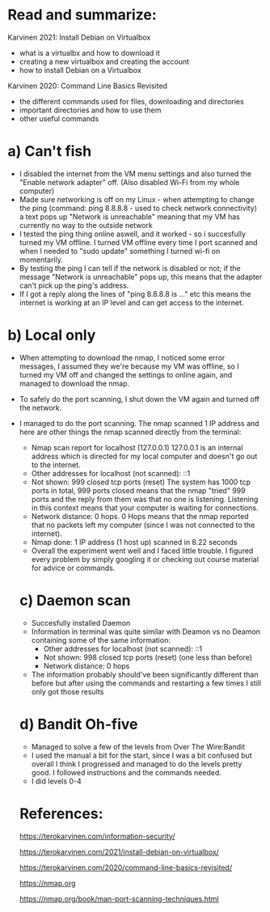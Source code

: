 # Read and summarize: 

Karvinen 2021: Install Debian on Virtualbox
  - what is a virtualbx and how to download it
  - creating a new virtualbox and creating the account
  - how to install Debian on a Virtualbox

Karvinen 2020: Command Line Basics Revisited
  - the different commands used for files, downloading and directories
  - important directories and how to use them
  - other useful commands

# a) Can't fish 
- I disabled the internet from the VM menu settings and also turned the "Enable network adapter" off. (Also disabled Wi-Fi from my whole computer)
- Made sure networking is off on my Linux - when attempting to change the ping (command: ping 8.8.8.8 - used to check network connectivity) a text pops up "Network is unreachable" meaning that my VM has currently no way to the outside network
- I tested the ping thing online aswell, and it worked - so i succesfully turned my VM offline. I turned VM offline every time I port scanned and when I needed to "sudo update" something I turned wi-fi on momentarily.
- By testing the ping I can tell if the network is disabled or not; if the message "Network is unreachable" pops up, this means that the adapter can't pick up the ping's address.
- If I got a reply along the lines of "ping 8.8.8.8 is ..." etc this means the internet is working at an IP level and can get access to the internet. 

# b) Local only
- When attempting to download the nmap, I noticed some error messages, I assumed they we're because my VM was offline, so I turned my VM off and changed the settings to online again, and managed to download the nmap.
- To safely do the port scanning, I shut down the VM again and turned off the network.
- I managed to do the port scanning. The nmap scanned 1 IP address and here are other things the nmap scanned directly from the terminal:
    - Nmap scan report for localhost (127.0.0.1) 127.0.0.1 is an internal address which is directed for my local computer and doesn't go out to the internet. 
    - Other addresses for localhost (not scanned): ::1
    - Not shown: 999 closed tcp ports (reset) The system has 1000 tcp ports in total, 999 ports closed means that the nmap "tried" 999 ports and the reply from them was that no
one is listening. Listening in this context means that your computer is waiting for connections. 
    - Network distance: 0 hops. 0 Hops means that the nmap reported that no packets left my computer (since I was not connected to the internet). 
    - Nmap done: 1 IP address (1 host up) scanned in 8.22 seconds
    - Overall the experiment went well and I faced little trouble. I figured every problem by simply googling it or checking out course material for advice or commands.

  # c) Daemon scan
  - Succesfully installed Daemon
  - Information in terminal was quite similar with Deamon vs no Deamon containing some of the same information:
    - Other addresses for localhost (not scanned): ::1
    - Not shown: 998 closed tcp ports (reset) (one less than before)
    - Network distance: 0 hops
  - The information probably should've been significantly different than before but after using the commands and restarting a few times I still only got those results

  # d) Bandit Oh-five
  - Managed to solve a few of the levels from Over The Wire:Bandit
  - I used the manual a bit for the start, since I was a bit confused but overall I think I progressed and managed to do the levels pretty good. I followed instructions and the commands needed.
  - I did levels 0-4

  # References:
  https://terokarvinen.com/information-security/
  
  https://terokarvinen.com/2021/install-debian-on-virtualbox/
  
  https://terokarvinen.com/2020/command-line-basics-revisited/
  
  https://nmap.org
  
  https://nmap.org/book/man-port-scanning-techniques.html
